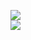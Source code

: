 [![](https://img.shields.io/badge/Made%20With-Github%20Spray-lightgrey.svg?style=for-the-badge&logo=github)](https://github.com/Annihil/github-spray#28374)  
[![](https://i.imgur.com/2DrTn0Z.gif)](https://github.com/Annihil/github-spray)